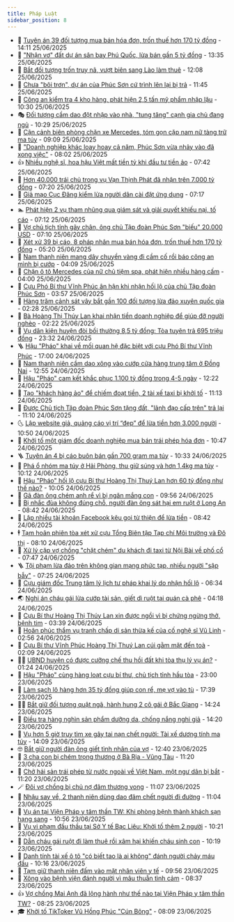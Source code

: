 ```yaml
---
title: Pháp Luật
sidebar_position: 8
---
```


<!-- dantri-phap-luat:START -->
- 🌊 [Tuyên án 39 đối tượng mua bán hóa đơn, trốn thuế hơn 170 tỷ đồng](https://dantri.com.vn/phap-luat/tuyen-an-39-doi-tuong-mua-ban-hoa-don-tron-thue-hon-170-ty-dong-20250625204434068.htm) - 14:11 25/06/2025
- 🐲 [&quot;Nhận vơ&quot; đất dự án sân bay Phú Quốc, lừa bán gần 5 tỷ đồng](https://dantri.com.vn/phap-luat/nhan-vo-dat-du-an-san-bay-phu-quoc-lua-ban-gan-5-ty-dong-20250625201846079.htm) - 13:35 25/06/2025
- 🌁 [Bắt đối tượng trốn truy nã, vượt biên sang Lào làm thuê](https://dantri.com.vn/phap-luat/bat-doi-tuong-tron-truy-na-vuot-bien-sang-lao-lam-thue-20250625160941591.htm) - 12:08 25/06/2025
- 🎃 [Chưa &quot;bôi trơn&quot;, dự án của Phúc Sơn cứ trình lên lại bị trả](https://dantri.com.vn/phap-luat/chua-boi-tron-du-an-cua-phuc-son-cu-trinh-len-lai-bi-tra-20250625181942565.htm) - 11:45 25/06/2025
- 🦅 [Công an kiểm tra 4 kho hàng, phát hiện 2,5 tấn mỹ phẩm nhập lậu](https://dantri.com.vn/phap-luat/cong-an-kiem-tra-4-kho-hang-phat-hien-25-tan-my-pham-nhap-lau-20250625171157871.htm) - 10:30 25/06/2025
- 🎭 [Đối tượng cầm dao đột nhập vào nhà, &quot;tung tăng&quot; cạnh gia chủ đang ngủ](https://dantri.com.vn/phap-luat/doi-tuong-cam-dao-dot-nhap-vao-nha-tung-tang-canh-gia-chu-dang-ngu-20250625171225392.htm) - 10:29 25/06/2025
- 🤗 [Cận cảnh biên phòng chặn xe Mercedes, tóm gọn cặp nam nữ tàng trữ ma túy](https://dantri.com.vn/phap-luat/can-canh-bien-phong-chan-xe-mercedes-tom-gon-cap-nam-nu-tang-tru-ma-tuy-20250625153926549.htm) - 09:09 25/06/2025
- 🚀 [&quot;Doanh nghiệp khác loay hoay cả năm, Phúc Sơn vừa nhảy vào đã xong việc&quot;](https://dantri.com.vn/phap-luat/doanh-nghiep-khac-loay-hoay-ca-nam-phuc-son-vua-nhay-vao-da-xong-viec-20250625144453353.htm) - 08:02 25/06/2025
- 👍 [Nhiều nghệ sĩ, hoa hậu Việt mất tiền tỷ khi đầu tư tiền ảo](https://dantri.com.vn/phap-luat/nhieu-nghe-si-hoa-hau-viet-mat-tien-ty-khi-dau-tu-tien-ao-20250625131106710.htm) - 07:42 25/06/2025
- 🧐 [Hơn 40.000 trái chủ trong vụ Vạn Thịnh Phát đã nhận trên 7.000 tỷ đồng](https://dantri.com.vn/phap-luat/hon-40000-trai-chu-trong-vu-van-thinh-phat-da-nhan-tren-7000-ty-dong-20250625133757897.htm) - 07:20 25/06/2025
- 🫶 [Giả mạo Cục Đăng kiểm lừa người dân cài đặt ứng dụng](https://dantri.com.vn/phap-luat/gia-mao-cuc-dang-kiem-lua-nguoi-dan-cai-dat-ung-dung-20250625140829566.htm) - 07:17 25/06/2025
- 🏊 [Phát hiện 2 vụ tham nhũng qua giám sát và giải quyết khiếu nại, tố cáo](https://dantri.com.vn/phap-luat/phat-hien-2-vu-tham-nhung-qua-giam-sat-va-giai-quyet-khieu-nai-to-cao-20250625134429384.htm) - 07:12 25/06/2025
- 🌋 [Vợ chủ tịch tỉnh gãy chân, ông chủ Tập đoàn Phúc Sơn &quot;biếu&quot; 20.000 USD](https://dantri.com.vn/phap-luat/vo-chu-tich-tinh-gay-chan-ong-chu-tap-doan-phuc-son-bieu-20000-usd-20250625140311531.htm) - 07:10 25/06/2025
- 👹 [Xét xử 39 bị cáo, 8 pháp nhân mua bán hóa đơn, trốn thuế hơn 170 tỷ đồng](https://dantri.com.vn/phap-luat/xet-xu-39-bi-cao-8-phap-nhan-mua-ban-hoa-don-tron-thue-hon-170-ty-dong-20250625115155445.htm) - 05:20 25/06/2025
- 🫣 [Nam thanh niên mang dây chuyền vàng đi cầm cố rồi báo công an mình bị cướp](https://dantri.com.vn/phap-luat/nam-thanh-nien-mang-day-chuyen-vang-di-cam-co-roi-bao-cong-an-minh-bi-cuop-20250625102319928.htm) - 04:09 25/06/2025
- 🎃 [Chặn ô tô Mercedes của nữ chủ tiệm spa, phát hiện nhiều hàng cấm](https://dantri.com.vn/phap-luat/chan-o-to-mercedes-cua-nu-chu-tiem-spa-phat-hien-nhieu-hang-cam-20250625100104803.htm) - 04:00 25/06/2025
- 🌝 [Cựu Phó Bí thư Vĩnh Phúc ân hận khi nhận hối lộ của chủ Tập đoàn Phúc Sơn](https://dantri.com.vn/phap-luat/cuu-pho-bi-thu-vinh-phuc-an-han-khi-nhan-hoi-lo-cua-chu-tap-doan-phuc-son-20250625102921786.htm) - 03:57 25/06/2025
- 🚀 [Hàng trăm cảnh sát vây bắt gần 100 đối tượng lừa đảo xuyên quốc gia](https://dantri.com.vn/phap-luat/hang-tram-canh-sat-vay-bat-gan-100-doi-tuong-lua-dao-xuyen-quoc-gia-20250625090410373.htm) - 02:28 25/06/2025
- 🥷 [Bà Hoàng Thị Thúy Lan khai nhận tiền doanh nghiệp để giúp đỡ người nghèo](https://dantri.com.vn/phap-luat/ba-hoang-thi-thuy-lan-khai-nhan-tien-doanh-nghiep-de-giup-do-nguoi-ngheo-20250625091139662.htm) - 02:22 25/06/2025
- 👺 [Vụ dân kiện huyện đòi bồi thường 8,5 tỷ đồng: Tòa tuyên trả 695 triệu đồng](https://dantri.com.vn/phap-luat/vu-dan-kien-huyen-doi-boi-thuong-85-ty-dong-toa-tuyen-tra-695-trieu-dong-20250625010108884.htm) - 23:32 24/06/2025
- 🪜 [Hậu &quot;Pháo&quot; khai về mối quan hệ đặc biệt với cựu Phó Bí thư Vĩnh Phúc](https://dantri.com.vn/phap-luat/hau-phao-khai-ve-moi-quan-he-dac-biet-voi-cuu-pho-bi-thu-vinh-phuc-20250624202457860.htm) - 17:00 24/06/2025
- 🦄 [Nam thanh niên cầm dao xông vào cướp cửa hàng trung tâm ở Đồng Nai](https://dantri.com.vn/phap-luat/nam-thanh-nien-cam-dao-xong-vao-cuop-cua-hang-trung-tam-o-dong-nai-20250624191429762.htm) - 12:55 24/06/2025
- 🦍 [Hậu &quot;Pháo&quot; cam kết khắc phục 1.100 tỷ đồng trong 4-5 ngày](https://dantri.com.vn/phap-luat/hau-phao-cam-ket-khac-phuc-1100-ty-dong-trong-4-5-ngay-20250624191131513.htm) - 12:22 24/06/2025
- 🌁 [Tạo &quot;khách hàng ảo&quot; để chiếm đoạt tiền, 2 tài xế taxi bị khởi tố](https://dantri.com.vn/phap-luat/tao-khach-hang-ao-de-chiem-doat-tien-2-tai-xe-taxi-bi-khoi-to-20250624181118515.htm) - 11:13 24/06/2025
- 💯 [Được Chủ tịch Tập đoàn Phúc Sơn tặng đất, &quot;lãnh đạo cấp trên&quot; trả lại](https://dantri.com.vn/phap-luat/duoc-chu-tich-tap-doan-phuc-son-tang-dat-lanh-dao-cap-tren-tra-lai-20250624175919572.htm) - 11:10 24/06/2025
- 🌜 [Lập website giả, quảng cáo vị trí “đẹp” để lừa tiền hơn 3.000 người](https://dantri.com.vn/phap-luat/lap-website-gia-quang-cao-vi-tri-dep-de-lua-tien-hon-3000-nguoi-20250624164301861.htm) - 10:50 24/06/2025
- 👹 [Khởi tố một giám đốc doanh nghiệp mua bán trái phép hóa đơn](https://dantri.com.vn/phap-luat/khoi-to-mot-giam-doc-doanh-nghiep-mua-ban-trai-phep-hoa-don-20250624161735252.htm) - 10:47 24/06/2025
- 🪜 [Tuyên án 4 bị cáo buôn bán gần 700 gram ma túy](https://dantri.com.vn/phap-luat/tuyen-an-4-bi-cao-buon-ban-gan-700-gram-ma-tuy-20250624163429588.htm) - 10:33 24/06/2025
- 🦩 [Phá ổ nhóm ma túy ở Hải Phòng, thu giữ súng và hơn 1,4kg ma túy](https://dantri.com.vn/phap-luat/pha-o-nhom-ma-tuy-o-hai-phong-thu-giu-sung-va-hon-14kg-ma-tuy-20250624164626186.htm) - 10:12 24/06/2025
- 💂 [Hậu &quot;Pháo&quot; hối lộ cựu Bí thư Hoàng Thị Thuý Lan hơn 60 tỷ đồng như thế nào?](https://dantri.com.vn/phap-luat/hau-phao-hoi-lo-cuu-bi-thu-hoang-thi-thuy-lan-hon-60-ty-dong-nhu-the-nao-20250624164639222.htm) - 10:05 24/06/2025
- 💃 [Gã đàn ông chém anh rể vì bị ngăn mắng con](https://dantri.com.vn/phap-luat/ga-dan-ong-chem-anh-re-vi-bi-ngan-mang-con-20250624162028875.htm) - 09:56 24/06/2025
- 🧐 [Bị nhắc đùa không đúng chỗ, người đàn ông sát hại em ruột ở Long An](https://dantri.com.vn/phap-luat/bi-nhac-dua-khong-dung-cho-nguoi-dan-ong-sat-hai-em-ruot-o-long-an-20250624153335255.htm) - 08:42 24/06/2025
- 🤗 [Lập nhiều tài khoản Facebook kêu gọi từ thiện để lừa tiền](https://dantri.com.vn/phap-luat/lap-nhieu-tai-khoan-facebook-keu-goi-tu-thien-de-lua-tien-20250624152853106.htm) - 08:42 24/06/2025
- 🕴 [Tạm hoãn phiên tòa xét xử cựu Tổng Biên tập Tạp chí Môi trường và Đô thị](https://dantri.com.vn/phap-luat/tam-hoan-phien-toa-xet-xu-cuu-tong-bien-tap-tap-chi-moi-truong-va-do-thi-20250624145849705.htm) - 08:10 24/06/2025
- 🐎 [Xử lý cặp vợ chồng &quot;chặt chém&quot; du khách đi taxi từ Nội Bài về phố cổ](https://dantri.com.vn/phap-luat/xu-ly-cap-vo-chong-chat-chem-du-khach-di-taxi-tu-noi-bai-ve-pho-co-20250623143520099.htm) - 07:47 24/06/2025
- 🪜 [Tội phạm lừa đảo trên không gian mạng phức tạp, nhiều người &quot;sập bẫy&quot;](https://dantri.com.vn/phap-luat/toi-pham-lua-dao-tren-khong-gian-mang-phuc-tap-nhieu-nguoi-sap-bay-20250624121657133.htm) - 07:25 24/06/2025
- 🤭 [Cựu giám đốc Trung tâm lý lịch tư pháp khai lý do nhận hối lộ](https://dantri.com.vn/phap-luat/cuu-giam-doc-trung-tam-ly-lich-tu-phap-khai-ly-do-nhan-hoi-lo-20250624123135402.htm) - 06:34 24/06/2025
- 🌏 [Nghi án cháu gái lừa cướp tài sản, giết dì ruột tại quán cà phê](https://dantri.com.vn/phap-luat/nghi-an-chau-gai-lua-cuop-tai-san-giet-di-ruot-tai-quan-ca-phe-20250624103613371.htm) - 04:18 24/06/2025
- 🎃 [Cựu Bí thư Hoàng Thị Thúy Lan xin được ngồi vì bị chứng ngừng thở, bệnh tim](https://dantri.com.vn/phap-luat/cuu-bi-thu-hoang-thi-thuy-lan-xin-duoc-ngoi-vi-bi-chung-ngung-tho-benh-tim-20250624103113145.htm) - 03:39 24/06/2025
- 🗽 [Hoãn phúc thẩm vụ tranh chấp di sản thừa kế của cố nghệ sĩ Vũ Linh](https://dantri.com.vn/phap-luat/hoan-phuc-tham-vu-tranh-chap-di-san-thua-ke-cua-co-nghe-si-vu-linh-20250624092735301.htm) - 02:56 24/06/2025
- 🌁 [Cựu Bí thư Vĩnh Phúc Hoàng Thị Thuý Lan cúi gằm mặt đến toà](https://dantri.com.vn/phap-luat/cuu-bi-thu-vinh-phuc-hoang-thi-thuy-lan-cui-gam-mat-den-toa-20250624090318003.htm) - 02:09 24/06/2025
- 🧑‍💻 [UBND huyện có được cưỡng chế thu hồi đất khi tòa thụ lý vụ án?](https://dantri.com.vn/phap-luat/ubnd-huyen-co-duoc-cuong-che-thu-hoi-dat-khi-toa-thu-ly-vu-an-20250623232744448.htm) - 01:24 24/06/2025
- 🌮 [Hậu &quot;Pháo&quot; cùng hàng loạt cựu bí thư, chủ tịch tỉnh hầu tòa](https://dantri.com.vn/phap-luat/hau-phao-cung-hang-loat-cuu-bi-thu-chu-tich-tinh-hau-toa-20250623221257800.htm) - 23:00 23/06/2025
- 🤗 [Làm sạch lô hàng hơn 35 tỷ đồng giúp con rể, mẹ vợ vào tù](https://dantri.com.vn/phap-luat/lam-sach-lo-hang-hon-35-ty-dong-giup-con-re-me-vo-vao-tu-20250623194511057.htm) - 17:39 23/06/2025
- 👨‍🏫 [Bắt giữ đối tượng quật ngã, hành hung 2 cô gái ở Bắc Giang](https://dantri.com.vn/phap-luat/bat-giu-doi-tuong-quat-nga-hanh-hung-2-co-gai-o-bac-giang-20250623212219578.htm) - 14:24 23/06/2025
- 🎉 [Điều tra hàng nghìn sản phẩm dưỡng da, chống nắng nghi giả](https://dantri.com.vn/phap-luat/dieu-tra-hang-nghin-san-pham-duong-da-chong-nang-nghi-gia-20250623190014509.htm) - 14:20 23/06/2025
- 🤗 [Vụ hơn 5 giờ truy tìm xe gây tai nạn chết người: Tài xế dương tính ma túy](https://dantri.com.vn/phap-luat/vu-hon-5-gio-truy-tim-xe-gay-tai-nan-chet-nguoi-tai-xe-duong-tinh-ma-tuy-20250623195414271.htm) - 14:09 23/06/2025
- 🤓 [Bắt giữ người đàn ông giết tình nhân của vợ](https://dantri.com.vn/phap-luat/bat-giu-nguoi-dan-ong-giet-tinh-nhan-cua-vo-20250623192429638.htm) - 12:40 23/06/2025
- 👹 [3 cha con bị chém trọng thương ở Bà Rịa - Vũng Tàu](https://dantri.com.vn/phap-luat/3-cha-con-bi-chem-trong-thuong-o-ba-ria-vung-tau-20250623180308809.htm) - 11:20 23/06/2025
- 🐘 [Chở hải sản trái phép từ nước ngoài về Việt Nam, một ngư dân bị bắt](https://dantri.com.vn/phap-luat/cho-hai-san-trai-phep-tu-nuoc-ngoai-ve-viet-nam-mot-ngu-dan-bi-bat-20250623173909398.htm) - 11:20 23/06/2025
- 🪄 [Đôi vợ chồng bị chủ nợ đâm thương vong](https://dantri.com.vn/phap-luat/doi-vo-chong-bi-chu-no-dam-thuong-vong-20250623164452541.htm) - 11:07 23/06/2025
- 💄 [Nhậu say về, 2 thanh niên dùng dao đâm chết người đi đường](https://dantri.com.vn/phap-luat/nhau-say-ve-2-thanh-nien-dung-dao-dam-chet-nguoi-di-duong-20250623171943839.htm) - 11:04 23/06/2025
- 🐎 [Vụ án tại Viện Pháp y tâm thần TW: Khi phòng bệnh thành khách sạn hạng sang](https://dantri.com.vn/phap-luat/vu-an-tai-vien-phap-y-tam-than-tw-khi-phong-benh-thanh-khach-san-hang-sang-20250623172458069.htm) - 10:56 23/06/2025
- 💯 [Vụ vi phạm đấu thầu tại Sở Y tế Bạc Liêu: Khởi tố thêm 2 người](https://dantri.com.vn/phap-luat/vu-vi-pham-dau-thau-tai-so-y-te-bac-lieu-khoi-to-them-2-nguoi-20250623165755505.htm) - 10:21 23/06/2025
- 💯 [Dẫn cháu gái ruột đi làm thuê rồi xâm hại khiến cháu sinh con](https://dantri.com.vn/phap-luat/dan-chau-gai-ruot-di-lam-thue-roi-xam-hai-khien-chau-sinh-con-20250623165840729.htm) - 10:19 23/06/2025
- 🌈 [Danh tính tài xế ô tô &quot;có biết tao là ai không&quot; đánh người chảy máu đầu](https://dantri.com.vn/phap-luat/danh-tinh-tai-xe-o-to-co-biet-tao-la-ai-khong-danh-nguoi-chay-mau-dau-20250623170904893.htm) - 10:16 23/06/2025
- 🧠 [Tạm giữ thanh niên đấm vào mặt nhân viên y tế](https://dantri.com.vn/phap-luat/tam-giu-thanh-nien-dam-vao-mat-nhan-vien-y-te-20250623164358961.htm) - 09:56 23/06/2025
- 🌈 [Xông vào bệnh viện đánh người vì mâu thuẫn tình cảm](https://dantri.com.vn/phap-luat/xong-vao-benh-vien-danh-nguoi-vi-mau-thuan-tinh-cam-20250623152903387.htm) - 08:37 23/06/2025
- 👍 [Vợ chồng Mai Anh đã lộng hành như thế nào tại Viện Pháp y tâm thần TW?](https://dantri.com.vn/phap-luat/vo-chong-mai-anh-da-long-hanh-nhu-the-nao-tai-vien-phap-y-tam-than-tw-20250623151359089.htm) - 08:25 23/06/2025
- 🎓 [Khởi tố TikToker Vũ Hồng Phúc &quot;Cún Bông&quot;](https://dantri.com.vn/phap-luat/khoi-to-tiktoker-vu-hong-phuc-cun-bong-20250623150832249.htm) - 08:09 23/06/2025<!-- dantri-phap-luat:END -->
